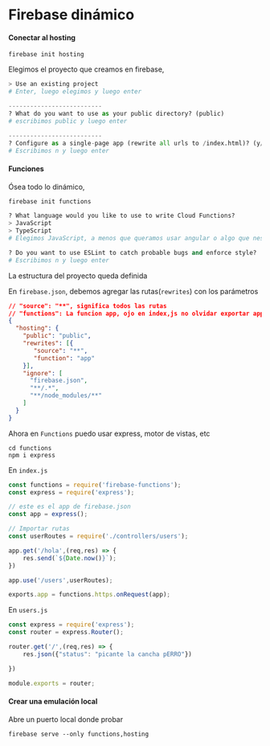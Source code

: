 # Firebase dinámico

#### Conectar al hosting

````
firebase init hosting
````

Elegimos el proyecto que creamos en firebase, 

````python
> Use an existing project
# Enter, luego elegimos y luego enter

--------------------------
? What do you want to use as your public directory? (public)
# escribimos public y luego enter

--------------------------
? Configure as a single-page app (rewrite all urls to /index.html)? (y/N)
# Escribimos n y luego enter
````



#### Funciones

Ósea todo lo dinámico, 

````python
firebase init functions

? What language would you like to use to write Cloud Functions? 
> JavaScript
> TypeScript
# Elegimos JavaScript, a menos que queramos usar angular o algo que nesecite TypeScript

? Do you want to use ESLint to catch probable bugs and enforce style?
# Escribimos n y luego enter
````

La estructura del proyecto queda definida

En `firebase.json`, debemos agregar las rutas(`rewrites`)  con los parámetros

````json
// "source": "**", significa todos las rutas
// "functions": La funcion app, ojo en index,js no olvidar exportar app
{
  "hosting": {
    "public": "public",
    "rewrites": [{
       "source": "**",
       "function": "app"
    }],
    "ignore": [
      "firebase.json",
      "**/.*",
      "**/node_modules/**"
    ]
  }
}
````

Ahora en `Functions` puedo usar express, motor de vistas, etc

````shell
cd functions
npm i express
````

En `index.js`

````javascript
const functions = require('firebase-functions');
const express = require('express');

// este es el app de firebase.json
const app = express();

// Importar rutas
const userRoutes = require('./controllers/users');

app.get('/hola',(req,res) => {
    res.send(`${Date.now()}`);
})

app.use('/users',userRoutes);

exports.app = functions.https.onRequest(app);
````

En `users.js`

````javascript
const express = require('express');
const router = express.Router();

router.get('/',(req,res) => {
    res.json({"status": "picante la cancha pERRO"})

})

module.exports = router;
````



#### Crear una emulación local

Abre un puerto local donde probar

````shell
firebase serve --only functions,hosting
````






